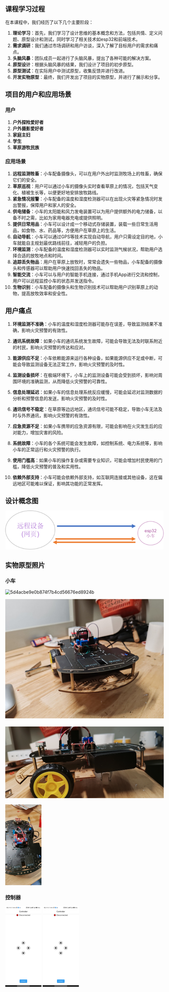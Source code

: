 ## 课程学习过程

在本课程中，我们经历了以下几个主要阶段：

1. **理论学习**：首先，我们学习了设计思维的基本概念和方法，包括共情、定义问题、原型设计和测试，同时学习了相关技术如esp32和前端技术。
2. **需求调研**：我们通过市场调研和用户访谈，深入了解了目标用户的需求和痛点。
3. **头脑风暴**：团队成员一起进行了头脑风暴，提出了各种可能的解决方案。
4. **原型设计**：根据头脑风暴的结果，我们设计了项目的初步原型。
5. **原型测试**：在实际用户中测试原型，收集反馈并进行改进。
6. **开发实物原型**：最终，我们开发出了项目的实物原型，并进行了展示和分享。

## 项目的用户和应用场景

### 用户

1. **户外探险爱好者**
2. **户外摄影爱好者**
3. **家庭主妇**
4. **学生**
5. **草原游牧民族**

### 应用场景

1. **远程监测牲畜**：小车配备摄像头，可以在用户外出时监测牧场上的牲畜，确保它们的安全。
2. **草原巡视**：用户可以通过小车的摄像头实时查看草原上的情况，包括天气变化、植被生长等，以便更好地安排放牧路线。
3. **紧急情况报警**：小车配备的温度和湿度检测器可以在出现火灾等紧急情况时发出警报，保障用户和家人的安全。
4. **供电储备**：小车的太阳能和风力发电装置可以为用户提供额外的电力储备，以备不时之需，比如为家用电器充电或提供照明。
5. **提供日常用品**：小车可以设计成一个移动式存储装置，装载一些日常生活用品，如食物、水、药品等，方便用户在草原上的生活。
6. **自动导航**：小车可以通过GPS等技术实现自动导航，用户只需设定目的地，小车就能自主规划最优路线前往，减轻用户的负担。
7. **环境监测**：小车配备的温度和湿度检测器可以实时监测气候状况，帮助用户选择合适的放牧地点和时间。
8. **追踪丢失物品**：用户在草原上放牧时，常常会遗失一些物品，小车配备的摄像头和传感器可以帮助用户快速找回丢失的物品。
9. **智能交流**：小车可以与用户的智能手机连接，通过手机App进行交流和控制，用户可以远程监控小车的状态并发送指令。
10. **生物识别**：小车配备的摄像头和生物识别技术可以帮助用户识别草原上的动物，提高放牧效率和安全性。

## 用户痛点

1. **环境监测不准确**：小车的温度和湿度检测器可能存在误差，导致监测结果不准确，影响火灾预警的有效性。

2. **通讯系统故障**：如果小车的通讯系统发生故障，可能会导致无法及时联系附近的村民，影响火灾预警的传达和应对。

3. **能源供应不足**：小车依赖能源来运行各种设备，如果能源供应不足或中断，可能会导致监测设备无法正常工作，影响火灾预警的及时性。

4. **监测设备损坏**：在极端环境下，小车上的监测设备可能会受到损坏，影响对周围环境的准确监测，从而降低火灾预警的可靠性。

5. **信息处理延迟**：如果小车的信息处理系统反应缓慢，可能会延迟对监测数据的分析和预警信息的发送，影响火灾预警的及时性。

6. **通讯信号不稳定**：在草原等边远地区，通讯信号可能不稳定，导致小车无法及时与外界通讯，影响火灾预警的有效性。

7. **应急资源不足**：如果小车携带的应急资源有限，可能会影响在火灾发生后的应对能力，增加灾害的风险。

8. **系统故障**：小车的各个系统可能会发生故障，如控制系统、电力系统等，影响小车的正常运行和火灾预警的执行。

9. **使用门槛高**：如果小车的操作复杂或需要专业知识，可能会增加村民使用的门槛，降低火灾预警的普及和实用性。

10. **依赖外部支持**：小车可能会依赖外部支持，如互联网连接或其他设备，这在偏远地区可能难以保证，影响其功能的正常发挥。

## 设计概念图

![image](README.assets/image.png)



## 实物原型照片

### 小车

![5d4acbe9e0b874f7b4cd56676ed8924b](../../../Desktop/cf8a5c8783453242d4927241970db91f.jpg)



![4a28fa6953211b39021d5ae1bd0faf9d](README.assets/4a28fa6953211b39021d5ae1bd0faf9d.jpg)

### ![986c3673fd0b9d10be4480c1047af309](README.assets/986c3673fd0b9d10be4480c1047af309.jpg)

<img src="README.assets/bbdf59be32d83be425d13e89e7b4c976.jpg" alt="bbdf59be32d83be425d13e89e7b4c976" style="zoom:25%;" />

### 控制器

<img src="README.assets/Screenshot_2024-06-06-23-12-02-319_com.korisama.c.jpg" alt="Screenshot_2024-06-06-23-12-02-319_com.korisama.c" style="zoom:25%;" />

<img src="README.assets/Screenshot_2024-06-06-23-12-02-319_com.korisama.c-17176870139011.jpg" alt="Screenshot_2024-06-06-23-12-02-319_com.korisama.c" style="zoom:25%;" />